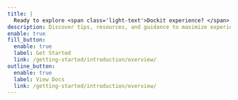 ```yaml
---
title: |
  Ready to explore <span class='light-text'>Dockit experience? </span>
description: Discover tips, resources, and guidance to maximize experience with our documentation.
enable: true
fill_button:
  enable: true
  label: Get Started
  link: /getting-started/introduction/overview/
outline_button:
  enable: true
  label: View Docs
  link: /getting-started/introduction/overview/
---
```

